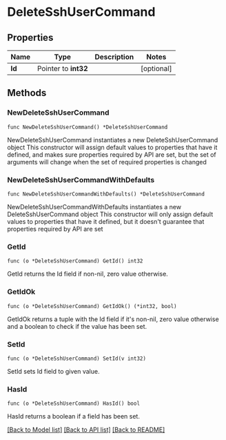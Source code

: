 # DeleteSshUserCommand

## Properties

Name | Type | Description | Notes
------------ | ------------- | ------------- | -------------
**Id** | Pointer to **int32** |  | [optional] 

## Methods

### NewDeleteSshUserCommand

`func NewDeleteSshUserCommand() *DeleteSshUserCommand`

NewDeleteSshUserCommand instantiates a new DeleteSshUserCommand object
This constructor will assign default values to properties that have it defined,
and makes sure properties required by API are set, but the set of arguments
will change when the set of required properties is changed

### NewDeleteSshUserCommandWithDefaults

`func NewDeleteSshUserCommandWithDefaults() *DeleteSshUserCommand`

NewDeleteSshUserCommandWithDefaults instantiates a new DeleteSshUserCommand object
This constructor will only assign default values to properties that have it defined,
but it doesn't guarantee that properties required by API are set

### GetId

`func (o *DeleteSshUserCommand) GetId() int32`

GetId returns the Id field if non-nil, zero value otherwise.

### GetIdOk

`func (o *DeleteSshUserCommand) GetIdOk() (*int32, bool)`

GetIdOk returns a tuple with the Id field if it's non-nil, zero value otherwise
and a boolean to check if the value has been set.

### SetId

`func (o *DeleteSshUserCommand) SetId(v int32)`

SetId sets Id field to given value.

### HasId

`func (o *DeleteSshUserCommand) HasId() bool`

HasId returns a boolean if a field has been set.


[[Back to Model list]](../README.md#documentation-for-models) [[Back to API list]](../README.md#documentation-for-api-endpoints) [[Back to README]](../README.md)


